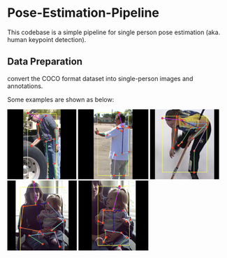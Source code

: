 # Pose-Estimation-Pipeline

This codebase is a simple pipeline for single person pose estimation (aka. human keypoint detection).

## Data Preparation

convert the COCO format dataset into single-person images and annotations. 

Some examples are shown as below:

<p align="left">
  <img src="./assets/image-20231111230932204.png" height=160>
  <img src="./assets/image-20231111231116800.png" height=160>
  <img src="./assets/image-20231111232202670.png" height=160>
  <img src="./assets/image-20231111232412430.png" height=160>
  <img src="./assets/image-20231111232519058.png" height=160>



